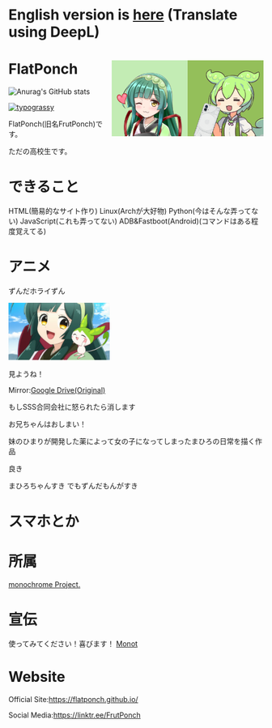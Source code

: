 # English version is [here](https://github.com/FlatPonch/FlatPonch/blob/main/README-ENG.md) (Translate using DeepL)

# FlatPonch <img src="https://raw.githubusercontent.com/FlatPonch/FlatPonch/main/images/zundamon.png" align="right" width="150"><img src="https://raw.githubusercontent.com/FlatPonch/FlatPonch/main/images/zunko.png" align="right" width="150">

![Anurag's GitHub stats](https://github-readme-stats.vercel.app/api?username=flatponch&theme=dark&show_icons=true)

[![typograssy](https://typograssy.deno.dev/api?text=%20C:\>%20fastboot%20boot%20C:\Users\FlatPonch\Desktop\Nothing\magiskboot.img20)](https://github.com/kawarimidoll/typograssy)

FlatPonch(旧名FrutPonch)です。

ただの高校生です。

# できること
HTML(簡易的なサイト作り)
Linux(Archが大好物)
Python(今はそんな弄ってない)
JavaScript(これも弄ってない)
ADB&Fastboot(Android)(コマンドはある程度覚えてる)

# アニメ
ずんだホライずん

<img src="https://raw.githubusercontent.com/FlatPonch/FlatPonch/main/images/kabegamitoka/zunko to zundamon.png" width="200">

見ようね！

Mirror:[Google Drive(Original)](https://drive.google.com/file/d/16EvJ_hg4UZf0iTJWANoZaflPCy5jRiy_/view?usp=share_link)

もしSSS合同会社に怒られたら消します

お兄ちゃんはおしまい！

妹のひまりが開発した薬によって女の子になってしまったまひろの日常を描く作品

良き

まひろちゃんすき
でもずんだもんがすき

# スマホとか

# 所属
[monochrome Project.](https://github.com/mncrp)

# 宣伝
使ってみてください！喜びます！
[Monot](https://mncrp.github.io/project/monot)

# Website
Official Site:https://flatponch.github.io/

Social Media:https://linktr.ee/FrutPonch

<!--
FlatPonch(旧名FrutPonch)について
上に書いてあるだろ

歴史:

- 2008年1月16日 俺が生まれる
- ちっちゃいころに机の角に右眉毛を擦る　それ以来眉毛が生えてこなくなった
- 2015年にWiiUを買ってもらってスプラにはまった
- 2017年にSwitchを買ってもらって(発売した年に買ったので入手に苦戦した)スプラ2にはまった
- 何年くらいかわからないけど初めてPCを買ってもらった(DELL製)　今はたまに使ってる(最初はWindows 10が入ってたけど今はWindows 11)
- 2020年に中学に入学
- 2021年ぐらいに小林さんちのメイドラゴンにはまるのと新しくPCを買ってもらった　この頃からロリコンになる
- 2022年後半ぐらいにずんだもんが自分の中でだれも超えられない推しになった　あと念願のNothing phone (1)とear (stick)を買った
- 現在はガジェ界隈にいながらソフトウェアとウェブサイト開発、動画編集してYouTubeなどに動画を投稿している　ゲームもしている(主にVRとRoblox)

隠れずんだもんなのだ
-->
